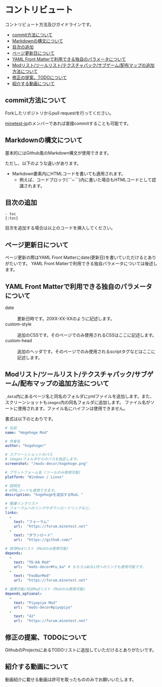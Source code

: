 # コントリビュート

コントリビュート方法及びガイドラインです。

- [commit方法について](#commit方法について)
- [Markdownの構文について](#markdownの構文について)
- [目次の追加](#目次の追加)
- [ページ更新日について](#ページ更新日について)
- [YAML Front Matterで利用できる独自のパラメータについて](#yaml-front-matterで利用できる独自のパラメータについて)
- [Modリスト/ツールリスト/テクスチャパック/サブゲーム/配布マップの追加方法について](#modリストツールリストテクスチャパックサブゲーム配布マップの追加方法について)
- [修正の提案、TODOについて](#修正の提案todoについて)
- [紹介する動画について](#紹介する動画について)


## commit方法について

Forkしたリポジトリからpull requestを行ってください。

[minetest-jp](https://github.com/minetest-jp)のメンバーであれば直接commitすることも可能です。

## Markdownの構文について

基本的にはGithub風のMarkdown構文が使用できます。

ただし、以下のような違いがあります。

- Markdown要素内にHTMLコードを書いても適用されます。
  - 例えば、コードブロック(\`\`\`~\`\`\`)内に書いた場合もHTMLコードとして認識されます。

## 目次の追加

```
- toc
{:toc}
```
目次を追加する場合は以上のコードを挿入してください。

## ページ更新日について

ページ更新の際はYAML Front Matterにdate(更新日)を書いていただけるとありがたいです。
YAML Front Matterで利用できる独自パラメータについては後述します。

## YAML Front Matterで利用できる独自のパラメータについて

<dl>
  <dt>date</dt>
  <dd>更新日時です。20XX-XX-XXのように記述します。</dd>
  
  <dt>custom-style</dt>
  <dd>追加のCSSです。そのページでのみ使用されるCSSはここに記述します。</dd>
  
  <dt>custom-head</dt>
  <dd>追加のヘッダです。そのページでのみ使用されるscriptタグなどはここに記述します。</dd>
</dl>

## Modリスト/ツールリスト/テクスチャパック/サブゲーム/配布マップの追加方法について

`_data`内にあるページ名と同名のフォルダにymlファイルを追加します。また、スクリーンショットも`images`内の同名フォルダに追加します。
ファイル名がソートに使用されます。ファイル名にハイフンは使用できません。

書式は以下のとおりです。
```yml
# 名前
name: "Hogehoge Mod"

# 作者名
author: "hogehoger"

# スクリーンショットのパス
# imagesフォルダからのパスを指定します。
screenshot: "/mods-decor/hogehoge.png"

# プラットフォーム名 (ツールのみ使用可能)
platform: "Windows / Linux"

# 説明文
# HTMLコードも使用できます。
description: "hogehogeを追加するMod。"

# 関連リンクリスト
# フォーラムへのリンクやダウンロードリンクなど。
links:
  -
    text: "フォーラム"
    url:  "https://forum.minetest.net"
  -
    text: "ダウンロード"
    url:  "https://github.com/"

# 依存Modリスト (Modのみ使用可能)
depends:
  -
    text: "TU-KA Mod"
    url:  "mods-decor#tu_ka" # もちろんWiki内へのリンクも使用可能です。
  -
    text: "FooBarMod"
    url:  "https://forum.minetest.net"

# 連携可能/対応Modリスト (Modのみ使用可能)
depends_optional:
  -
    text: "Piyopiyo Mod"
    url:  "mods-decor#piyopiyo"
  -
    text: "42"
    url:  "https://forum.minetest.net"
```

## 修正の提案、TODOについて

GithubのProjectsにあるTODOリストに追加していただけるとありがたいです。

## 紹介する動画について

動画紹介に載せる動画は許可を取ったもののみでお願いいたします。
